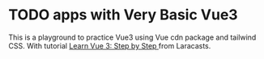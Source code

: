 # TODO apps with Very Basic Vue3

This is a playground to practice Vue3 using Vue cdn package and tailwind CSS.
With tutorial [Learn Vue 3: Step by Step
](https://laracasts.com/series/learn-vue-3-step-by-step) from Laracasts.